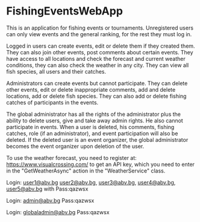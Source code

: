 # FishingEventsWebApp

This is an application for fishing events or tournaments.
Unregistered users can only view events and the general ranking, for the rest they must log in.

Logged in users can create events, edit or delete them if they created them. They can also join other events, post comments about certain events. They have access to all locations and check the forecast and current weather conditions, they can also check the weather in any city. They can view all fish species, all users and their catches.

Administrators can create events but cannot participate. They can delete other events, edit or delete inappropriate comments, add and delete locations, add or delete fish species. They can also add or delete fishing catches of participants in the events.

The global administrator has all the rights of the administrator plus the ability to delete users, give and take away admin rights. He also cannot participate in events.
When a user is deleted, his comments, fishing catches, role (if an administrator), and event participation will also be deleted. If the deleted user is an event organizer, the global administrator becomes the event organizer upon deletion of the user.


To use the weather forecast, you need to register at: https://www.visualcrossing.com/ to get an API key, which you need to enter in the "GetWeatherAsync" action in the "WeatherService" class.


Login: user1@abv.bg user2@abv.bg, user3@abv.bg, user4@abv.bg, user5@abv.bg with Pass:qazwsx

Login: admin@abv.bg Pass:qazwsx

Login: globaladmin@abv.bg Pass:qazwsx
